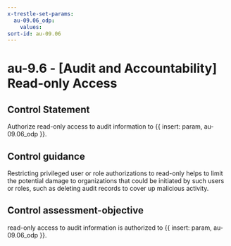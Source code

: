 ```yaml
---
x-trestle-set-params:
  au-09.06_odp:
    values:
sort-id: au-09.06
---
```


# au-9.6 - \[Audit and Accountability\] Read-only Access

## Control Statement

Authorize read-only access to audit information to {{ insert: param, au-09.06_odp }}.

## Control guidance

Restricting privileged user or role authorizations to read-only helps to limit the potential damage to organizations that could be initiated by such users or roles, such as deleting audit records to cover up malicious activity.

## Control assessment-objective

read-only access to audit information is authorized to {{ insert: param, au-09.06_odp }}.

